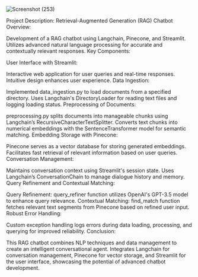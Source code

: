 ![Screenshot (253)](https://github.com/user-attachments/assets/e685176e-084a-4728-8eed-9d5e1d198480)

Project Description: Retrieval-Augmented Generation (RAG) Chatbot
Overview:

Development of a RAG chatbot using Langchain, Pinecone, and Streamlit.
Utilizes advanced natural language processing for accurate and contextually relevant responses.
Key Components:

User Interface with Streamlit:

Interactive web application for user queries and real-time responses.
Intuitive design enhances user experience.
Data Ingestion:

Implemented data_ingestion.py to load documents from a specified directory.
Uses Langchain's DirectoryLoader for reading text files and logging loading status.
Preprocessing of Documents:

preprocessing.py splits documents into manageable chunks using Langchain’s RecursiveCharacterTextSplitter.
Converts text chunks into numerical embeddings with the SentenceTransformer model for semantic matching.
Embedding Storage with Pinecone:

Pinecone serves as a vector database for storing generated embeddings.
Facilitates fast retrieval of relevant information based on user queries.
Conversation Management:

Maintains conversation context using Streamlit's session state.
Uses Langchain’s ConversationChain to manage dialogue history and memory.
Query Refinement and Contextual Matching:

Query Refinement: query_refiner function utilizes OpenAI's GPT-3.5 model to enhance query relevance.
Contextual Matching: find_match function fetches relevant text segments from Pinecone based on refined user input.
Robust Error Handling:

Custom exception handling logs errors during data loading, processing, and querying for improved reliability.
Conclusion:

This RAG chatbot combines NLP techniques and data management to create an intelligent conversational agent.
Integrates Langchain for conversation management, Pinecone for vector storage, and Streamlit for the user interface, showcasing the potential of advanced chatbot development.


